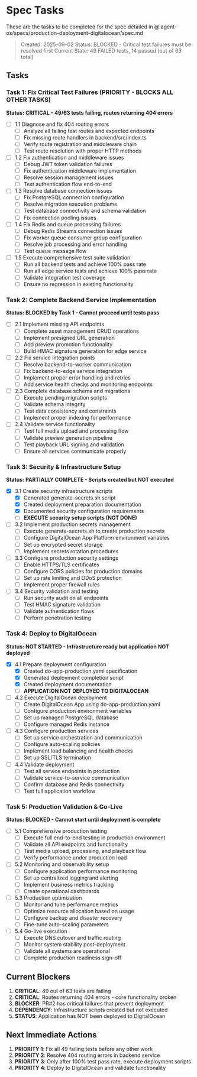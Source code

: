 # Spec Tasks

These are the tasks to be completed for the spec detailed in @.agent-os/specs/production-deployment-digitalocean/spec.md

> Created: 2025-09-02
> Status: BLOCKED - Critical test failures must be resolved first
> Current State: 49 FAILED tests, 14 passed (out of 63 total)

## Tasks

### Task 1: Fix Critical Test Failures (PRIORITY - BLOCKS ALL OTHER TASKS)

**Status: CRITICAL - 49/63 tests failing, routes returning 404 errors**

- [ ] 1.1 Diagnose and fix 404 routing errors
  - [ ] Analyze all failing test routes and expected endpoints
  - [ ] Fix missing route handlers in backend/src/index.ts
  - [ ] Verify route registration and middleware chain
  - [ ] Test route resolution with proper HTTP methods
- [ ] 1.2 Fix authentication and middleware issues
  - [ ] Debug JWT token validation failures
  - [ ] Fix authentication middleware implementation
  - [ ] Resolve session management issues
  - [ ] Test authentication flow end-to-end
- [ ] 1.3 Resolve database connection issues
  - [ ] Fix PostgreSQL connection configuration
  - [ ] Resolve migration execution problems
  - [ ] Test database connectivity and schema validation
  - [ ] Fix connection pooling issues
- [ ] 1.4 Fix Redis and queue processing failures
  - [ ] Debug Redis Streams connection issues
  - [ ] Fix worker queue consumer group configuration
  - [ ] Resolve job processing and error handling
  - [ ] Test queue message flow
- [ ] 1.5 Execute comprehensive test suite validation
  - [ ] Run all backend tests and achieve 100% pass rate
  - [ ] Run all edge service tests and achieve 100% pass rate
  - [ ] Validate integration test coverage
  - [ ] Ensure no regression in existing functionality

### Task 2: Complete Backend Service Implementation

**Status: BLOCKED by Task 1 - Cannot proceed until tests pass**

- [ ] 2.1 Implement missing API endpoints
  - [ ] Complete asset management CRUD operations
  - [ ] Implement presigned URL generation
  - [ ] Add preview promotion functionality
  - [ ] Build HMAC signature generation for edge service
- [ ] 2.2 Fix service integration points
  - [ ] Resolve backend-to-worker communication
  - [ ] Fix backend-to-edge service integration
  - [ ] Implement proper error handling and retries
  - [ ] Add service health checks and monitoring endpoints
- [ ] 2.3 Complete database schema and migrations
  - [ ] Execute pending migration scripts
  - [ ] Validate schema integrity
  - [ ] Test data consistency and constraints
  - [ ] Implement proper indexing for performance
- [ ] 2.4 Validate service functionality
  - [ ] Test full media upload and processing flow
  - [ ] Validate preview generation pipeline
  - [ ] Test playback URL signing and validation
  - [ ] Ensure all services communicate properly

### Task 3: Security & Infrastructure Setup

**Status: PARTIALLY COMPLETE - Scripts created but NOT executed**

- [x] 3.1 Create security infrastructure scripts
  - [x] Generated generate-secrets.sh script
  - [x] Created deployment preparation documentation
  - [x] Documented security configuration requirements
  - [ ] **EXECUTE security setup scripts (NOT DONE)**
- [ ] 3.2 Implement production secrets management
  - [ ] Execute generate-secrets.sh to create production secrets
  - [ ] Configure DigitalOcean App Platform environment variables
  - [ ] Set up encrypted secret storage
  - [ ] Implement secrets rotation procedures
- [ ] 3.3 Configure production security settings
  - [ ] Enable HTTPS/TLS certificates
  - [ ] Configure CORS policies for production domains
  - [ ] Set up rate limiting and DDoS protection
  - [ ] Implement proper firewall rules
- [ ] 3.4 Security validation and testing
  - [ ] Run security audit on all endpoints
  - [ ] Test HMAC signature validation
  - [ ] Validate authentication flows
  - [ ] Perform penetration testing

### Task 4: Deploy to DigitalOcean

**Status: NOT STARTED - Infrastructure ready but application NOT deployed**

- [x] 4.1 Prepare deployment configuration
  - [x] Created do-app-production.yaml specification
  - [x] Generated deployment completion script
  - [x] Created deployment documentation
  - [ ] **APPLICATION NOT DEPLOYED TO DIGITALOCEAN**
- [ ] 4.2 Execute DigitalOcean deployment
  - [ ] Create DigitalOcean App using do-app-production.yaml
  - [ ] Configure production environment variables
  - [ ] Set up managed PostgreSQL database
  - [ ] Configure managed Redis instance
- [ ] 4.3 Configure production services
  - [ ] Set up service orchestration and communication
  - [ ] Configure auto-scaling policies
  - [ ] Implement load balancing and health checks
  - [ ] Set up SSL/TLS termination
- [ ] 4.4 Validate deployment
  - [ ] Test all service endpoints in production
  - [ ] Validate service-to-service communication
  - [ ] Confirm database and Redis connectivity
  - [ ] Test full application workflow

### Task 5: Production Validation & Go-Live

**Status: BLOCKED - Cannot start until deployment is complete**

- [ ] 5.1 Comprehensive production testing
  - [ ] Execute full end-to-end testing in production environment
  - [ ] Validate all API endpoints and functionality
  - [ ] Test media upload, processing, and playback flow
  - [ ] Verify performance under production load
- [ ] 5.2 Monitoring and observability setup
  - [ ] Configure application performance monitoring
  - [ ] Set up centralized logging and alerting
  - [ ] Implement business metrics tracking
  - [ ] Create operational dashboards
- [ ] 5.3 Production optimization
  - [ ] Monitor and tune performance metrics
  - [ ] Optimize resource allocation based on usage
  - [ ] Configure backup and disaster recovery
  - [ ] Fine-tune auto-scaling parameters
- [ ] 5.4 Go-live execution
  - [ ] Execute DNS cutover and traffic routing
  - [ ] Monitor system stability post-deployment
  - [ ] Validate all systems are operational
  - [ ] Complete production readiness sign-off

## Current Blockers

1. **CRITICAL**: 49 out of 63 tests are failing
2. **CRITICAL**: Routes returning 404 errors - core functionality broken
3. **BLOCKER**: PR#2 has critical failures that prevent deployment
4. **DEPENDENCY**: Infrastructure scripts created but not executed
5. **STATUS**: Application has NOT been deployed to DigitalOcean

## Next Immediate Actions

1. **PRIORITY 1**: Fix all 49 failing tests before any other work
2. **PRIORITY 2**: Resolve 404 routing errors in backend service
3. **PRIORITY 3**: Only after 100% test pass rate, execute deployment scripts
4. **PRIORITY 4**: Deploy to DigitalOcean and validate functionality